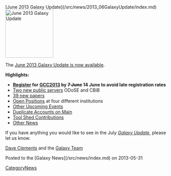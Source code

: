 <div class='newsItemHeader'>[June 2013 Galaxy Update](/src/news/2013_06GalaxyUpdate/index.md)</div>

<div class='right'><a href='/src/GalaxyUpdates/2013_06/index.md'><img src="/src/images/Logos/GalaxyUpdate200.png" alt="June 2013 Galaxy Update" width=150 /></a></div>

The [June 2013 Galaxy Update is now available](/src/GalaxyUpdates/2013_06/index.md). 

**Highlights:**
* **[Register](/src/events/GCC2013/Register/index.md) for [GCC2013](/src/GalaxyUpdates/2013_06/index.md#gcc2013) by ~~7 June~~ 14 June to avoid late registration rates**
* [Two new public servers](/src/GalaxyUpdates/2013_06/index.md#new-public-servers) ODoSE and CBiB
* [39 new papers](/src/GalaxyUpdates/2013_06/index.md#new-papers)
* [Open Positions](/src/GalaxyUpdates/2013_06/index.md#whos-hiring) at four different institutions
* [Other Upcoming Events](/src/GalaxyUpdates/2013_06/index.md#other-upcoming-events)
* [Duplicate Accounts on Main](/src/GalaxyUpdates/2013_06/index.md#duplicate-accounts-on-main)
* [Tool Shed Contributions](/src/GalaxyUpdates/2013_06/index.md#tool-shed-contributions)
* [Other News](/src/GalaxyUpdates/2013_06/index.md#other-news)

If you have anything you would like to see in the July *[Galaxy Update](/src/GalaxyUpdates/index.md)*, please let us know.

[Dave Clements](/src/DaveClements/index.md) and the [Galaxy Team](/src/GalaxyTeam/index.md)

<div class='newsItemFooter'>Posted to the [Galaxy News](/src/news/index.md) on 2013-05-31 </div>

[CategoryNews](/src/CategoryNews/index.md)
